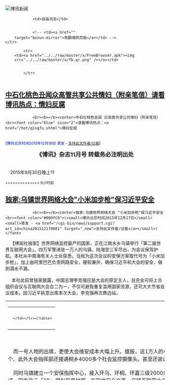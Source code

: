 

<img src="../../raw/master/x/logo_40.gif" alt="博讯新闻"/>
<table>
    <tr>
                
                <td>自由浏览</td>
        
        
                <!-- <td><a href=""
        target="boxun-mirror">免翻墙网页版</a></td> -->
    </tr>
    
            <tr>
        <td><a href="../../raw/master/x/FreeBrowser.apk"><img
        src="../../raw/master/x/fb.qr.png" /></a></td>

        
            </tr>
</table>
<h2>
	<a href="http://www.boxun.com/news/gb/china/2015/12/201512180804.shtml" target="boxun-mirror">中石化桃色丑闻众高管共享公共情妇（附亲笔信）请看博讯热点：情妇反腐</a>
</h2>
<p><tr><td class="F11" colspan="2" style="line-height:18pt; font-family:宋体; font-size: 12pt;padding:10px;border-top:0"> 

                <br><b></b><center>中石化桃色丑闻 众高管共享公共情妇（附亲笔信）<br><font color="blue" size="2">请看博讯热点：<a href="/hot/qingfu.shtml">情妇反腐
</a></font><br><font color="#000fC0">(<small>博讯北京时间2015年12月18日</small> <small>首发 - <a href="/cgi-bin/news/support.cgi?art_id=china201512180804" target="_new">支持此文作者/记者</a></small>)</font>
</center>
                <!--bodystart--> <center><font size="4"><b> 《博讯》杂志11月号 转载务必注明出处</b></font></center>
<br>
    <br>
    2015年9月30日晚上11</td></tr></p>
<p>
	<small> ============== 9小时前</small>
</p><h2>
	<a href="http://www.boxun.com/news/gb/china/2015/12/201512170801.shtml" target="boxun-mirror">独家:乌镇世界网络大会"小米加步枪"保习近平安全</a>
</h2>
<p><tr>
<td class="F11" colspan="2" style="line-height:18pt; font-family:宋体; font-size: 12pt;padding:10px;border-top:0"> 

                <br><b></b><center>独家:乌镇世界网络大会 "小米加步枪"保习近平安全<br><font color="#000fC0">(<small>博讯北京时间2015年12月17日</small> <small>首发 - <a href="/cgi-bin/news/support.cgi?art_id=china201512170801" target="_new">支持此文作者/记者</a></small>)</font>
</center>
                <!--bodystart-->     【博闻社独家】世界网络监控最严的国家，正在江南水乡乌镇举行「第二届世界互联网大会」。四万军警进驻一万人的乌镇，陆海空三军尽出，为会议保驾护航。本社从中南海有关人士处获悉，当局为这次会议的安保方案取代号为「小米加步枪」，加上由阿里巴巴负责网路安全，硬软兼并，确保习近平和大会的安全，做到滴水不漏。<br>
    <br>
     本社此前曾独家披露，中国总理李克强应是大会的原定主人，且完全可将上合组织会议与互联网大会合二为一，不仅可避免重复滥用国家资源，还可大大节省会议成本。因习近平执意出席本次大会，李克强再次靠边站。 
<table cellpadding="4" align="left" border="0" width="300" height="250"><tr><td>
<table cellpadding="2" cellspacing="0" border="0"><tr><td align="center" style="line-height:18pt; font-family:宋体; font-size: 10pt;padding:10px;border-top:0">

<!-- boxun.com_300x250_article-embed_chinese -->

<!-- boxun.com_300x250_article-embed_chinese -->
<div id="box006">
<script type="text/javascript">

</script>
</div>


     </td></tr></table>
</td></tr></table>
<br>
                       <br>
    而一号人物的出席，更使大会维安成本大幅上升。据报，这1万人的小镇此次涌入4万军警，部署的监控摄像头逾1500个、此外大会指挥部还接通桐乡4000多个社会监控摄像头。甚至还装设人脸辨识系统。<br>
    <br>
    同时乌镇建立一个安保指挥中心，接入环乌、环桐、环嘉三级2000余个卡点视频监控，建立可视化、多方联动的指挥模式，同步显示「3D」模拟实景地图。在软体安全方面，乌镇互联网大会门户网站的安全保障工作由阿里云负责，针对互联网大会的门户网站进行多次的渗透测试安全检查，进行防护加固。<br>
    记者获送小米手机 南华早报 <br>
    记者获送小米手机 南华早报<br>
    <br>
    中南海知情者向本社透露，这次大会的安保方案内部代号为「小米加步枪」，主要由以下两大部分组成：<br>
    <br>
    第一部分「小米」方案<br>
    <br>
    既然是开会，所有与会人员当然都可能是潜在的最大和直接威胁。因此除严审参会人员背景外，还充分利用网路优势，为每位参会人员免费赠送配备最新型的小米手机；表面上看它只是普通手机，实际上却非常的「智慧」。所有使用者从拿到手机的那一刻，其一举一动便都在监控范围，尤其可精确定位其具体位置至1米范围内。<br>
    <br>
    若有参会人员若试图接近习近平或其他政要，则其贴身保镖就会提前获得预警，及时制止任何进入安全圈内的目标。对擅长网路监控的中方而言，「小米」方案可谓驾轻就熟，小菜一碟，立即获最高许可；充其量只是增加的手机本身成本，且手机厂商和电信运营商提供赞助。<br>
    <br>
    第二部分 「步枪」方案<br>
    <br>
    博闻社全文报道：<a href="http://bowenpress.com/news/bowen_48645.html">点击这里</a><br>
    <br>
    －
 [博讯首发,转载请注明出处]- <a href="/cgi-bin/news/support.cgi?art_id=china201512170801" target="_new">支持此文作者/记者</a><!--bodyend-->(博讯 boxun.com) <br><!----> 4300801       
<hr>
<table width="620"><tr><td>
<b></p>
<p>
	<small> ============== 1天前</small>
</p><h2>
	<a href="http://www.boxun.com/news/gb/china/2015/12/201512160238.shtml" target="boxun-mirror">广东普宁数千村民游行示威抗议垃圾焚烧项目请看博讯热点：突发事件</a>
</h2>
<p><tr>
<td class="F11" colspan="2" style="line-height:18pt; font-family:宋体; font-size: 12pt;padding:10px;border-top:0"> 

                <br><b></b><center>广东普宁数千村民游行示威抗议垃圾焚烧项目<br><font color="blue" size="2">请看博讯热点：<a href="/hot/tufa.shtml">突发事件
</a></font><br><font color="#000fC0">(<small>博讯北京时间2015年12月16日</small> <small>首发 - <a href="/cgi-bin/news/support.cgi?art_id=china201512160238" target="_new">支持此文作者/记者</a></small>)</font>
</center>
                <!--bodystart-->      周二（12月15日），广东省普宁市云落镇数千村民发起游行示威，抗议政府强行开工兴建大型垃圾焚烧发电项目，捣毁部分在建的项目设备。<br>
    <br>
    据村民透露，落户在云落镇石示坑村的普宁市生活垃圾焚烧发电厂，并未征得村民同意，2013年以来，村民就此发起多次游行示威，但当地政府仍决定在近期动工。<br>
    <br>
    村民表示，如该项目建成，云落镇及至整个云山地区将承受巨大的环境污染，当地的地下水资源、土壤、空气都会被污染，成为云落镇村民日后罹患疾病、导致先天畸形甚至招致癌症骤增的重要源头。<br>
    <br>
    村民“520YANCI”发帖说：市政府强行建设焚烧垃圾场，选址不当，无征收手续，未经整个镇的百姓同意，强行建设，导致今天上万人游行，部分学校停课。<br>
    <br>
    现场图片以及视频显示，大批村民、学生手持国旗从各村汇集到项目所在地，有大量警察在中途阻拦未果，项目所在地的部分设施被村民捣毁。<br>
    <br>
    村民“黄燕丽yaner”发帖说：云落垃圾焚烧厂创建是对我们全普宁市都有致命的影响，作为我们普宁人，一定要强力，付出生命去抵抗。一定不要让政府把致命的毒气厂建在我们的家园。<br>
    <br>
    （网络图片）<br>
    <img src="http://www.boxun.com/news/images/2015/12/201512160238china1.jpg" alt="广东普宁数千村民游行示威抗议垃圾焚烧项目"><p><br>
    <img src="http://www.boxun.com/news/images/2015/12/201512160238china2.jpg" alt="广东普宁数千村民游行示威抗议垃圾焚烧项目"></p>
<p><br>
    <img src="http://www.boxun.com/news/images/2015/12/201512160238china3.jpg" alt="广东普宁数千村民游行示威抗议垃圾焚烧项目"></p>
<p><br>
    <img src="http://www.boxun.com/news/images/2015/12/201512160238china4.jpg" alt="广东普宁数千村民游行示威抗议垃圾焚烧项目"></p>
<p><br>
    <img src="http://www.boxun.com/news/images/2015/12/201512160238china5.jpg" alt="广东普宁数千村民游行示威抗议垃圾焚烧项目"></p>
<p><br>
    <img src="http://www.boxun.com/news/images/2015/12/201512160238china6.jpg" alt="广东普宁数千村民游行示威抗议垃圾焚烧项目"></p>
<p><br>
    <img src="http://www.boxun.com/news/images/2015/12/201512160238china7.jpg" alt="广东普宁数千村民游行示威抗议垃圾焚烧项目"></p>
<p><br>
    <img src="http://www.boxun.com/news/images/2015/12/201512160238china8.jpg" alt="广东普宁数千村民游行示威抗议垃圾焚烧项目"></p>
<p><br>
    <img src="http://www.boxun.com/news/images/2015/12/201512160238china9.jpg" alt="广东普宁数千村民游行示威抗议垃圾焚烧项目"></p>
<p>
 [博讯首发,转载请注明出处]- <a href="/cgi-bin/news/support.cgi?art_id=china201512160238" target="_new">支持此文作者/记者</a><!--bodyend-->(博讯 boxun.com) <br><!-- http://upload.bx.tl/news/temp13/201512151122221.jpg http://upload.bx.tl/news/temp13/201512151122222.jpg http://upload.bx.tl/news/temp13/201512151122223.jpg http://upload.bx.tl/news/temp13/201512151122224.jpg http://upload.bx.tl/news/temp13/201512151122321.jpg http://upload.bx.tl/news/temp13/201512151122322.jpg http://upload.bx.tl/news/temp13/201512151122323.jpg http://upload.bx.tl/news/temp13/201512151122324.jpg http://upload.bx.tl/news/temp13/201512151122371.jpg--> 1180238       
</p>
<hr>
<table width="620"><tr><td>
<b></p>
<p>
	<small> ============== 2天前</small>
</p><h2>
	<a href="http://www.boxun.com/news/gb/china/2015/12/201512150525.shtml" target="boxun-mirror">石油系贪腐“蚁穴”重重中纪委拿中石化香港开刀</a>
</h2>
<p><tr>
<td class="F11" colspan="2" style="line-height:18pt; font-family:宋体; font-size: 12pt;padding:10px;border-top:0"> 

                <br><b></b><center>石油系贪腐“蚁穴”重重 中纪委拿中石化香港开刀<br><font color="#000fC0">(<small>博讯北京时间2015年12月15日</small> <small>首发 - <a href="/cgi-bin/news/support.cgi?art_id=china201512150525" target="_new">支持此文作者/记者</a></small>)</font>
</center>
                <!--bodystart-->      <br>
     【博闻社独家】周永康倒台了，石油系统领导班子大崩盘，进去的进去，下来的下来，一时间鸡犬不宁。不过，千万别以为习近平、王岐山就此已收复石油阵地，博闻社收到来自中纪委的消息指，石油系的贪腐问题远还没有解决，其原因是这棵大树“烂”得太厉害了，满树蚁穴，既然不能砍树疗伤，就只能一窝窝地挖。例如，中石化香港公司就极可能成为中纪委要动手术的下一个“蚁穴”。<br>
      
<table cellpadding="4" align="left" border="0" width="300" height="250"><tr><td>
<table cellpadding="2" cellspacing="0" border="0"><tr><td align="center" style="line-height:18pt; font-family:宋体; font-size: 10pt;padding:10px;border-top:0">

<!-- boxun.com_300x250_article-embed_chinese -->

<!-- boxun.com_300x250_article-embed_chinese -->
<div id="box006">
<script type="text/javascript">

</script>
</div>


     </td></tr></table>
</td></tr></table>
<br>
                       中纪委的消息透露，去年初中石化香港公司前董事长张国强因触犯因《防止贿赂条例》、《危险药物条例》及《药剂业及毒药条例》，被香港廉政公署拘查检控而被判监七个月，刑满出狱后，应中纪委的要求，今年7月香港警方将刚服刑期满的张直接遣送到内地，被中纪委押往北京，经几个月的调查盘问，中石化香港公司的问题已摆在中纪委第五纪检监察室的案头，进一步强化了解王岐山要对央企海外公司“动刀子”的决心。<br>
    <br>
      中纪委知情人士对博闻社透露，中石化香港公司问题重重，却迟迟未得到彻底解决，其中关键原因就在于张国强在任期间，用金钱和利益打通关节，把中石化集团高层、党组成员不少人拉下了水，形成窝案、互相包庇，抱团抗拒组织审查。中纪委现在的策略是，查证落实一个，拿下一个，而且通常是拔出罗卜带出泥。<br>
    <br>
    例如前不久落马的前中石化董事长(后调任福建省长)苏树林，其案就涉中石化国际勘探开发公司和中石化香港公司，而且都是非常典型的窝案。苏树林落马后还心存侥幸，“现在看来，对抗组织审查这项罪名，他是要带定了。”知情人士透露，包括今年五一前夕“退休”的中石化前董事长傅成玉，从苏树林手中接掌中石化后，明知苏在任上通过中石化香港公司干了许多违纪坏事，却装聋作哑，竟未处理过一件。<br>
    <br>
    知情者指，苏树林出事后，傅成玉到处“放风”表示自己以前就和习近平“很熟”，“关系很不错”，大有夜行人吹哨壮胆之意。“苏交待不少问题，傅其实是知情的。”知情者指，傅成玉虽说退休了，但绝不能说已经着陆，“他随时可能会进去。”据透露，目前中纪委巡视组正在排除阻力，深入调查。<br>
    <br>
      来自中纪委的消息指，央企反腐风暴下一步重点将是海外公司，特别是国有资产流失，以及海外收购项目。目前在中纪委第五室的案头，就有现任中石化香港公司总经理李建新涉嫌通过南方石化再到泰山石化，最后到振荣公司一系列的买卖交易，进行巨额洗钱，并令国有资产大量流失的举报。以及前董事长张国强在任期间，为中石化总公司财务总监戴厚良的夫人安排工作，不用上班，每月拿5万元工资。戴厚良则说服其它高层，从中石化总公司调了数亿美元到香港，这笔巨额资金去向不明的实名举报信。<br>
    <br>
    被举报到中纪委的还有，广东石化的财务总监田杭良，擅自挪用5000万美元给民企广东南方石化公司的肖亮平使用，所涉资金至今尚未能追回。举报还指，中石化所有的海外收购专案背后都有不可告人的故事，总公司计画部专责海外收购事务的副主任陈期就是知情者，并从中起了非常坏的作用。<br>
    <br>
     中纪委的消息指，今年7月张国强被遣送回内地，由中纪委接手后，张国强已交待了不少中石化香港公司与中石化总公司高层之间个人利益交换、中央开始反贪腐后又互相订立攻守同盟、如何应付组织检查等行为。“过去几十年石油系统独立王国，贪腐已成为普遍现象。”知情人士指，“拿下周永康、苏树林这些老虎容易，要把所有涉贪腐的中下层都拿下，就要讲策略，就象治白蚁窝，要一窝一窝地治。下一窝，也许该中石化香港公司了。”<br>
    <br>
    中石化香港公司成立于1989年10月，是中石化集团旗下全资子公司，主要在香港及亚太周边地区从事汽油、柴油、航煤、燃料油及液化石油气经营。公司销售网络遍布香港，现有油（气）站47座、油库2座（库容37.5万立方米）、船舶17艘（总运力约18万吨）。2010年公司销售总量超过2000万吨。<br>
    <br>
    <a href="http://bowenpress.com/news/bowen_48142.html">博闻社图文报道原文</a>
 [博讯首发,转载请注明出处]- <a href="/cgi-bin/news/support.cgi?art_id=china201512150525" target="_new">支持此文作者/记者</a><!--bodyend-->(博讯 boxun.com) <br><!----> 2070525       
<hr>
<table width="620"><tr><td>
<b></p>
<p>
	<small> ============== 3天前</small>
</p><h2>
	<a href="http://www.boxun.com/news/gb/china/2015/12/201512131340.shtml" target="boxun-mirror">独家：五大战区司令“难产”军委扩大会议或延后请看博讯热点：习近平观察</a>
</h2>
<p><tr>
<td class="F11" colspan="2" style="line-height:18pt; font-family:宋体; font-size: 12pt;padding:10px;border-top:0"> 

                <br><b></b><center>独家：五大战区司令“难产” 军委扩大会议或延后<br><font color="blue" size="2">请看博讯热点：<a href="/hot/xijinping.shtml">习近平观察
</a></font><br><font color="#000fC0">(<small>博讯北京时间2015年12月13日</small> <small>首发 - <a href="/cgi-bin/news/support.cgi?art_id=china201512131340" target="_new">支持此文作者/记者</a></small>)</font>
</center>
                <!--bodystart-->      <br>
    <br>
     【博闻社独家】本社获悉，中共军队改革难度较大的撤消七大军区、成立五大战区在实施过程遇到障碍，主要是将领的去向和安置问题。其中至关重要的五大战区司令，由于竞争激烈，以及前朝介入等因素，人选至今未能最后确定，当局原计划年前要召开新的中央军委会议，可能要延后举行。 
<table cellpadding="4" align="left" border="0" width="300" height="250"><tr><td>
<table cellpadding="2" cellspacing="0" border="0"><tr><td align="center" style="line-height:18pt; font-family:宋体; font-size: 10pt;padding:10px;border-top:0">

<!-- boxun.com_300x250_article-embed_chinese -->

<!-- boxun.com_300x250_article-embed_chinese -->
<div id="box006">
<script type="text/javascript">

</script>
</div>


     </td></tr></table>
</td></tr></table>
<br>
                       <br>
    军方知情人士对博闻社披露，这次军改最关键的是人事安排，特别是新的军委总部各部门、五大战区主将这些要职，更是竞争激烈；一是年龄军阶合适者众多，二是前朝的介入。其中包括前任总书记、军委主席胡锦涛也对这次调整表示关心；习近平虽说是话事者，但对胡的意见表现尊重。而出人意料的是，前前任军委主席江泽民放弃干预，不介入这次军队将领安排。<br>
    <br>
    军方消息人士对博闻社指，军委原四总部领导指挥职能将整合到新军委中，此项改革已落实，新成立军委内部的三委五部一办五局，主帅都已就位，目前正在交接之中；成立陆军总部和战略支援军总部也基本妥当，新任陆军司令李作成已在从成都军区回京筹建；战略支援军总部基本以原来的战略导弹部队(第二炮兵)司令部为主，主将不变，异议不大。<br>
    <br>
    唯独七大军区撤消、成立五大战区遇到的问题较多。一是大批将领要重新安排。目前全军仅现役上将就有45位，现役中将120多人，少将500多人，而这些将领大部份都是陆军，陆军独立成军后，以陆军为主的七大军区撤消，陆军将领人数严重超编，不少人面临列入裁军30万名单。<br>
    <br>
    此外，新成立的五大战区联合司令部，编制将是陆海空混编，陆军不可能再占大优势，故安置陆军将领的位置也有限；据此，数以百计陆军将领要转岗、或退出现役，虽说军人服从命令为天职，加上军方强大的舆论压力，这些将领们多不敢出声，但处理不当，将成为军队稳定的隐患。<br>
    <br>
    二是战区主将的任命。根据军改方案，取消军区后，现在七大军区领导将重新安排，并将在新划设的战区与战区联合作战机构中，继续担任主要职务，但如上所言，未来战区以混合编制作战为主，不但有陆军，也要有空军或海军；原七大军区的主将，不可能全部转任战区主将。<br>
    <br>
    现有七大军区主将分别是：沈阳军区司令王教成、政委褚益民；北京军区司令张仕波、政委刘福连；兰州军区司令刘粤军、政委刘雷；济南军区司令赵宗岐、政委杜恒岩；南京军区司令蔡英挺、政委郑卫平；广州军区司令徐粉林、政委魏亮；成都军区司令李作成、政委朱福熙。<br>
    <br>
    目前，成都军区司令李作成已转任陆军司令，南京军区司令蔡英挺将改任军委联合参谋部总参谋长，剩下五位司令，按说正好可以“一人一个位”，分占五大战区主将，但这样显然对其它军种不公平，也不合理；加上还有同是上将的各位大军区政委，如何安置，考验习近平。<br>
    <br>
    博闻社报道全文：<a href="http://bowenpress.com/news/bowen_47624.html">独家：五大战区司令“难产” 军委扩大会议或延后</a><br>
    <br>
    博闻社郑重声明：本社独家新闻，媒体若转载、引用，务请注明出处，否则按侵权追究法律责任） 
 [博讯首发,转载请注明出处]- <a href="/cgi-bin/news/support.cgi?art_id=china201512131340" target="_new">支持此文作者/记者</a><!--bodyend-->(博讯 boxun.com) <br><!----> 3821340       
<hr>
<table width="620"><tr><td>
<b></p>
<p>
	<small> ============== 5天前</small>
</p><h2>
	<a href="http://www.boxun.com/news/gb/china/2015/12/201512130649.shtml" target="boxun-mirror">朝鲜牡丹峰乐团忽然取消演出中朝关系破裂？</a>
</h2>
<p><tr><td class="F11" colspan="2" style="line-height:18pt; font-family:宋体; font-size: 12pt;padding:10px;border-top:0"> 

                <br><b></b><center>朝鲜牡丹峰乐团忽然取消演出 中朝关系破裂？<br><font color="#000fC0">(<small>博讯北京时间2015年12月13日</small> <small>综合报道</small>)</font>
</center>
                <!--bodystart-->      <br>
    【博闻社】 12月9日，朝鲜功勋合唱团、牡丹峰乐团抵达中国辽宁丹东。据报道，这两大朝鲜知名文艺团体将于12日至14日在北京国家大剧院演出三天。演出节目中包括多首中文歌曲。9号当天，中国媒体对抵达和迎接消息有炒作的外观，但12号（今）却删除了演出取消的消息。<br>
      
<table cellpadding="4" align="left" border="0" width="300" height="250"><tr><td>
<table cellpadding="2" cellspacing="0" border="0"><tr><td align="center" style="line-height:18pt; font-family:宋体; font-size: 10pt;padding:10px;border-top:0">

<!-- boxun.com_300x250_article-embed_chinese -->

<!-- boxun.com_300x250_article-embed_chinese -->
<div id="box006">
<script type="text/javascript">

</script>
</div>


     </td></tr></table>
</td></tr></table>
<br>
                       分析认为，此次演出的意义不同一般。首先，这是两大知名女性音乐团体的首次国外公演，其次，领队官员级别很高，是朝鲜劳动党中央宣传部第一副部长崔辉。启程前由朝鲜劳动党中央书记金已男、中国驻朝鲜大使李进军送行。另外，两个文艺团体代表着朝鲜的最高文艺水准，资料显示，国家功勋合唱团曾隶属于朝鲜人民军协奏团，1992年被授予“功勋”称号。牡丹峰乐团是金正恩于2012年亲自发起组建的，现已成为朝鲜家喻户晓的乐团。朝鲜派遣这样的艺术团体把首次演出地点选在中国，或有特殊意味。<br>
    <br>
    中朝关系近来的微妙变化是各方面的舆论热点。刘云山访朝与金正恩并肩阅兵、以及崔龙海出席中国9.3阅兵式等迹象，被认为有标志性意义，但同时中朝关系变坏的观点也一直存在，在此同时朝鲜两大女子文艺团体将国外的首秀选在中国的消息自然颇为惹眼。有分析指，或意味着为金正恩访华预热。但却忽然取消演出，更加意味深长。<br>
    <br>
    据韩联社报道，朝鲜牡丹峰乐团全体团员今天下午突然返回平壤，今晚在北京的演出取消。牡丹峰乐团团员分两拨来到机场。团员们待在机场办公室内，现场警卫也较为严格。此外，朝鲜驻华大使也跟随女团来到机场，但截稿前已离开。<br>
    <br>
    搜狐新闻从北京首都国际机场确认，他们乘坐的JS152航班在延迟约三小时后，已于下午16：07出港飞往平壤。知情人士透露，国家大剧院今晚的内部演出取消，舞台已经拆除，原定接下来两天对外售票的演出也已取消。<br>
    <br>
    搜狐新闻查询得知，原定今日12：55分出港，从北京飞往平壤的高丽航空JS152起飞延迟，北京首都国际机场航班信息显示，该航班最终在延迟约三小时后，于下午16：07出港。截至发稿，北京首都国际机场新闻中心尚未就此事给予回应。文中图<br>
    <br>
    同时，搜狐新闻从知情人士处获悉，截止下午4点半，国家大剧院已确认演出取消。原定今天的演出本来是内部演出，只面对朝鲜驻中国的工作人员，但目前这场演出已经取消，本来应该在剧院后台准备演出的相关人员，已经全部离开剧院，舞台已拆除，并且国家大剧院原定于接下来两天（12月13日和14日）对外售票的公开演出，实际上也已经取消。该知情人士还透露，这三场演出，美其名公演，但实际并没有对外售票。“包括原先预计今天下午的演出，一共四场，约10000张票，都是用送的。拿到票的都是有列名在册的。连大剧院工作人员自己，都是一票难求。”<br>
    <br>
    金正恩近日公开宣称北韩已成为「能</td></tr></p>
<p>
	<small> ============== 5天前</small>
</p><h2>
	<a href="http://www.boxun.com/news/gb/china/2015/12/201512110634.shtml" target="boxun-mirror">中国网民因微博转发中国武器流入ISIS纪录片被捕请看博讯热点：伊拉克战争</a>
</h2>
<p><tr>
<td class="F11" colspan="2" style="line-height:18pt; font-family:宋体; font-size: 12pt;padding:10px;border-top:0"> 

                <br><b></b><center>中国网民因微博转发中国武器流入ISIS纪录片被捕<br><font color="blue" size="2">请看博讯热点：<a href="/hot/iraq.shtml">伊拉克战争
</a></font><br><font color="#000fC0">(<small>博讯北京时间2015年12月11日</small> <small>首发 - <a href="/cgi-bin/news/support.cgi?art_id=china201512110634" target="_new">支持此文作者/记者</a></small>)</font>
</center>
                <!--bodystart-->      <br>
    <br>
     【博闻社】11月23 日，本社《罕见视频：中国军火流落ISIS手中》http://bowenpress.com/?p=42262报道以后引发反响，近日更有报道称中国网民因在微博上转发中国武器流入ISIS纪录片被捕。 
<table cellpadding="4" align="left" border="0" width="300" height="250"><tr><td>
<table cellpadding="2" cellspacing="0" border="0"><tr><td align="center" style="line-height:18pt; font-family:宋体; font-size: 10pt;padding:10px;border-top:0">

<!-- boxun.com_300x250_article-embed_chinese -->

<!-- boxun.com_300x250_article-embed_chinese -->
<div id="box006">
<script type="text/javascript">

</script>
</div>


     </td></tr></table>
</td></tr></table>
<br>
                       <br>
    该视频报道，有ISIS的儿童训练员教授当地儿童使用中国制造的武器片段。至于这些武器军火如何流入ISIS手中，互联网上的一些敏感信息反映：“第一 中国的武器已经流入isis之手 不管途径如何 总之isis手上大把中国武器 第二 片里从基地组织叛逃过来的一口咬定 基地组织听命于巴基斯坦”<br>
    <br>
    众所周知，巴基斯坦与中国的政治关系。近日，北京官方喉舌人民网，发表专文，盘点中国的“全天候朋友”（即“没有矛盾与冲突，自始至终是朋友”者）。题为：放眼全球，谁才是中国的“全天候好朋友”？<br>
    <br>
    盘点的结果，全球只有十四个。其中，亚洲一个：巴基斯坦。<br>
    <br>
    一匿名网友称：“中国军火商有钱就是娘不是一天两天的了・・・・・・ISIS能有中国制的武器其实根本不意外，中国几年前就是世界第三大军火商，仅次于美国和俄罗斯，而且论节操比前两者无疑更低是了，基本就是有钱就卖，只要你不是用来打中国的。。。当然了，现在这环境谁知道它们转几手后会不会打着你呢？”<br>
    <br>
    “在和尚的面前不说亮”，对于揭露伤疤者，中共一贯的手法就是“不惜除之以后快”，昨天晚上一篇微博显示，转载发布此视频的网名已经被带走。<br>
    <br>
    网名imlibra925 写道 “近日，知乎（网）的一个问题引起了网民的关注。提问者的男友由于在微博上发布了一个关于ISIS如何教授儿童用枪的纪录片被以散发宣扬恐怖主义视频资料罪刑拘，而且不允许律师会见。后据说被批捕，预计要判处2-3年有期徒刑，且无取保候审或减刑的可能。截至9日，提问者已经删除了大部分答案内容，但由于知乎的回答日志功能，历史记录依然可见。”<br>
    <br>
    博闻社报道全文：<a href="http://bowenpress.com/news/bowen_46832.html">中国网民因在微博上转发中国武器流入ISIS纪录片被捕</a>
 [博讯首发,转载请注明出处]- <a href="/cgi-bin/news/support.cgi?art_id=china201512110634" target="_new">支持此文作者/记者</a><!--bodyend-->(博讯 boxun.com) <br><!----> 1070634       
<hr>
<table width="620"><tr><td>
<b></p>
<p>
	<small> ============== 7天前</small>
</p><h2>
	<a href="http://www.boxun.com/news/gb/china/2015/12/201512100950.shtml" target="boxun-mirror">独家：徐明死前两小时仍在跑步，他杀疑云越来越浓请看博讯热点：王立军、薄熙来</a>
</h2>
<p><tr>
<td class="F11" colspan="2" style="line-height:18pt; font-family:宋体; font-size: 12pt;padding:10px;border-top:0"> 

                <br><b></b><center>独家：徐明死前两小时仍在跑步，他杀疑云越来越浓<br><font color="blue" size="2">请看博讯热点：<a href="/hot/wangjilun.shtml">王立军、薄熙来
</a></font><br><font color="#000fC0">(<small>博讯北京时间2015年12月10日</small> <small>首发 - <a href="/cgi-bin/news/support.cgi?art_id=china201512100950" target="_new">支持此文作者/记者</a></small>)</font>
</center>
                <!--bodystart-->      <br>
    <br>
     【博闻社】中国前实德集团和实德俱乐部董事长徐明是12月4日在湖北武汉的狱中去世的，据悉，死后5小时左右即被火化。但消息至6日才传出，首先由香港与台湾的媒体透露。中国官方媒体当日只有相关简讯，次日网上传出一份管制禁令：“各地各网站，原实德俱乐部董事长徐明狱中因病去世一事，严格和中央媒体统一口径，不得擅自报道炒作。注意清理网上攻击中央领导的评论”。本报从知情人士获悉，徐明在死前两小时还在跑步，死后几个小时即被迅速火化，他杀疑云逾浓。 
<table cellpadding="4" align="left" border="0" width="300" height="250"><tr><td>
<table cellpadding="2" cellspacing="0" border="0"><tr><td align="center" style="line-height:18pt; font-family:宋体; font-size: 10pt;padding:10px;border-top:0">

<!-- boxun.com_300x250_article-embed_chinese -->

<!-- boxun.com_300x250_article-embed_chinese -->
<div id="box006">
<script type="text/javascript">

</script>
</div>


     </td></tr></table>
</td></tr></table>
<br>
                       <br>
    12月6日，大陆腾讯财经《棱镜》报道，从包括徐明家人在内的三个信源处确认，大连实德创始人徐明12月4日在武汉死亡，“病发心肌梗塞”。实德某高管透露，在此之前并未听说徐明有心肌梗塞疾病。实德高管以及接近徐家知情人士都表示，听到徐明去世的消息，都觉得太意外了。<br>
    <br>
    据悉，徐明最后确定的是4年刑期，将于2016年刑满，因在狱中表现不错，会提前释放；同日，《北京青年报》旗下微信公号“政知圈”发出文章，题为《死在释放前的徐明 44年里的五个“1”》；与此同时，大陆“财新网”亦有题为《大连实德原董事长徐明病死狱中 为薄熙来案主要行贿者（更新）》的文章。观察显示，目前上述三篇文章均已被删除。<br>
    <br>
    有观察人士认为，这些文章中都提到一个共同的人物――戴永革。<br>
    <br>
    公开报道显示，戴永革是徐明的老朋友。早在2009年前，戴永革与徐明就有互动关系。《棱镜》文章指，从2014年底开始，徐明将于2015年内归来的消息便在大连商界传开。<br>
    <br>
    徐明被带走后的实德集团，曾一度每月需偿还的利息近1亿元。三年来，徐明的胞兄与“最信任的人”先后救场。而徐明“最信任的人”就是戴永革。此人为哈尔滨仁和集团老板。2012年10月，其以实德集团重组的“新话事人”身分现身。由此，徐斌也彻底退居二线，戴永革团队成为实德重组的实际控制方。<br>
    <br>
    但无法因此推测上述三篇文章被删除是源于提及戴永革，按照大陆新闻管制习惯，相关报道基本都是通稿模式，各大新闻机构必须原文转载，即便是在“新闻白名单”上的媒体也一样。<br>
    <br>
    博闻社报道全文：<a href="http://bowenpress.com/news/bowen_46278.html">独家：徐明死前两小时仍在跑步，他杀疑云越来越浓</a>
 [博讯首发,转载请注明出处]- <a href="/cgi-bin/news/support.cgi?art_id=china201512100950" target="_new">支持此文作者/记者</a><!--bodyend-->(博讯 boxun.com) <br><!----> 1370950       
<hr>
<table width="620"><tr><td>
<b></p>
<p>
	<small> ============== 8天前</small>
</p><h2>
	<a href="http://www.boxun.com/news/gb/china/2015/12/201512100952.shtml" target="boxun-mirror">独家：中共五大战区及陆军五分部指挥中心曝光请看博讯热点：习近平观察</a>
</h2>
<p><tr><td class="F11" colspan="2" style="line-height:18pt; font-family:宋体; font-size: 12pt;padding:10px;border-top:0"> 

                <br><b></b><center>独家：中共五大战区及陆军五分部指挥中心曝光<br><font color="blue" size="2">请看博讯热点：<a href="/hot/xijinping.shtml">习近平观察
</a></font><br><font color="#000fC0">(<small>博讯北京时间2015年12月10日</small> <small>首发 - <a href="/cgi-bin/news/support.cgi?art_id=china201512100952" target="_new">支持此文作者/记者</a></small>)</font>
</center>
                <!--bodystart-->      <br>
    <br>
     【博闻社独家】博闻社获悉，中共军改措施已全面</td></tr></p>
<p>
	<small> ============== 8天前</small>
</p><h2>
	<a href="http://www.boxun.com/news/gb/china/2015/12/201512100321.shtml" target="boxun-mirror">湖北武汉反垃圾示威升级数千人与警冲突掀翻警车请看博讯热点：突发事件</a>
</h2>
<p><tr><td class="F11" colspan="2" style="line-height:18pt; font-family:宋体; font-size: 12pt;padding:10px;border-top:0"> 

                <br><b></b><center>湖北武汉反垃圾示威升级数千人与警冲突掀翻警车<br><font color="blue" size="2">请看博讯热点：<a href="/hot/tufa.shtml">突发事件
</a></font><br><font color="#000fC0">(<small>博讯北京时间2015年12月10日</small> <small>首发 - <a href="/cgi-bin/news/support.cgi?art_id=china201512100321" target="_new">支持此文作者/记者</a></small>)</font>
</center>
                <!--bodystart-->      湖北省武汉市黄陂区盘龙城经济开发区的数千市民与警察发生冲突，多名市民遭到警察殴打，30余人被抓捕，一辆警车被愤怒的市民掀翻。<br>
    <br>
    为抗议政府在数十万人的居民区修建大型垃圾固体废弃物转运站，盘龙城居民于本月6日发起示威，7日开始，数千市民加入示威，并连续两天晚上将盘龙城内的交通阻断，期间有多名市民遭警察殴打和抓捕。<br>
    <br>
    12月9日傍晚开始，市民继续聚集到盘龙大道上将交通阻断，9点左右，大批警察到达现场，开始暴力驱逐示威市民，警察殴打了包括妇女在内多名市民，并抓走多人，引发市民不满，将一辆警车掀翻。<br>
    <br>
    目击网友“用户5788638131”发帖说：群众站起来维权了，可市里一再的敷衍群众，激起了民愤，甚至派特警武警，防暴都出动了，随意抓人打人毒打居民，不管男女老少，还有的还在母乳期都不放过啊。<br>
    <br>
    另一名目击网友“Long_</td></tr></p>
<p>
	<small> ============== 8天前</small>
</p><h2>
	<a href="http://www.boxun.com/news/gb/china/2015/12/201512090133.shtml" target="boxun-mirror">武汉数千市民连日游行示威反垃圾转运站多人被抓捕请看博讯热点：突发事件</a>
</h2>
<p><tr>
<td class="F11" colspan="2" style="line-height:18pt; font-family:宋体; font-size: 12pt;padding:10px;border-top:0"> 

                <br><b></b><center>武汉数千市民连日游行示威反垃圾转运站多人被抓捕<br><font color="blue" size="2">请看博讯热点：<a href="/hot/tufa.shtml">突发事件
</a></font><br><font color="#000fC0">(<small>博讯北京时间2015年12月09日</small> <small>首发 - <a href="/cgi-bin/news/support.cgi?art_id=china201512090133" target="_new">支持此文作者/记者</a></small>)</font>
</center>
                <!--bodystart-->      湖北省武汉市黄陂区盘龙城经济开发区的数千市民，本月6至9日连续三天游行示威，抗议政府在居民区修建大型垃圾固体废弃物转运站，有多名市民在示威期间遭警察抓捕。<br>
    <br>
    市民表示，该垃圾转运站选址在几十万人的居民区，距离最近的学校仅有几百米，距离阳光城和美景天城小区只有400多米，而且该项目靠近后湖，垃圾中转站里的垃圾残液有渗透到后湖、导致水质污染的危险。后湖是盘龙城的“母亲湖”，辐射人口超过几十万，市民不希望后湖变成第二个沙湖和南湖。<br>
    <br>
    12月6日，部分市民率先发起示威，在盘龙城内集会。7日，市民在黄陂区政府门口进行抗议后，又于当晚发起数千人规模的示威，聚集在巨龙大道名流人和天地门口进行抗议，当地政府出动大量警察到场驱逐市民，有4人被抓捕。<br>
    <br>
    网友“托马斯-磊”发帖说：12月7日，盘龙城巨龙大道名流人和天地门口聚集数千名当地居民，强烈抵制政府在盘龙城中心地带3500亩后湖畔建设固体物垃圾转化站，盘龙城管委会与区刘局长用特警抓四人拖往市局，以此杀鸡敬猴！深夜凌晨仍在僵持，马路已水泄不通！<br>
    <br>
    8日上午，市民继续到武汉市政府进行抗议，但无果。当天晚上7点开始，市民再次到巨龙大道游行，截止到当天深夜，示威仍在持续，有大批警察在现场驱逐市民，期间又有多名市民遭到殴打和抓捕。<br>
    <br>
    现场图片以及视频显示，大批的市民手持“反建垃圾站、还居民健康”等条幅，将交通阻断，数名市民被警察打倒在地并抓捕，其余市民在一旁大喊“还我健康、放人”等口号，场面混乱。<br>
    <br>
    （网络图片）<br>
    <img src="http://www.boxun.com/news/images/2015/12/201512090133china1.jpg" alt="武汉数千市民连日游行示威反垃圾转运站多人被抓捕"><p><br>
    <img src="http://www.boxun.com/news/images/2015/12/201512090133china2.jpg" alt="武汉数千市民连日游行示威反垃圾转运站多人被抓捕"></p>
<p><br>
    <img src="http://www.boxun.com/news/images/2015/12/201512090133china3.jpg" alt="武汉数千市民连日游行示威反垃圾转运站多人被抓捕"></p>
<p><br>
    <img src="http://www.boxun.com/news/images/2015/12/201512090133china4.jpg" alt="武汉数千市民连日游行示威反垃圾转运站多人被抓捕"></p>
<p><br>
    <img src="http://www.boxun.com/news/images/2015/12/201512090133china5.jpg" alt="武汉数千市民连日游行示威反垃圾转运站多人被抓捕"></p>
<p><br>
    <img src="http://www.boxun.com/news/images/2015/12/201512090133china6.jpg" alt="武汉数千市民连日游行示威反垃圾转运站多人被抓捕"></p>
<p><br>
    <img src="http://www.boxun.com/news/images/2015/12/201512090133china7.jpg" alt="武汉数千市民连日游行示威反垃圾转运站多人被抓捕"></p>
<p><br>
    <img src="http://www.boxun.com/news/images/2015/12/201512090133china8.jpg" alt="武汉数千市民连日游行示威反垃圾转运站多人被抓捕"></p>
<p><br>
    <img src="http://www.boxun.com/news/images/2015/12/201512090133china9.jpg" alt="武汉数千市民连日游行示威反垃圾转运站多人被抓捕"></p>
<p>
 [博讯首发,转载请注明出处]- <a href="/cgi-bin/news/support.cgi?art_id=china201512090133" target="_new">支持此文作者/记者</a><!--bodyend-->(博讯 boxun.com) <br><!-- http://upload.bx.tl/news/temp13/201512081017031.jpg http://upload.bx.tl/news/temp13/201512081017032.jpg http://upload.bx.tl/news/temp13/201512081017033.jpg http://upload.bx.tl/news/temp13/201512081017034.jpg http://upload.bx.tl/news/temp13/201512081017181.jpg http://upload.bx.tl/news/temp13/201512081017182.jpg http://upload.bx.tl/news/temp13/201512081017183.jpg http://upload.bx.tl/news/temp13/201512081017184.jpg http://upload.bx.tl/news/temp13/201512081017231.jpg--> 2560133       
</p>
<hr>
<table width="620"><tr><td>
<b></p>
<p>
	<small> ============== 9天前</small>
</p><h2>
	<a href="http://www.boxun.com/news/gb/china/2015/12/201512092127.shtml" target="boxun-mirror">黑龙江政治难民汪宝峰致国家主席习近平的公开信之一请看博讯热点：警察、官员恶行</a>
</h2>
<p><tr>
<td class="F11" colspan="2" style="line-height:18pt; font-family:宋体; font-size: 12pt;padding:10px;border-top:0"> 

                <br><b></b><center>黑龙江政治难民汪宝峰致国家主席习近平的公开信之一<br><font color="blue" size="2">请看博讯热点：<a href="/hot/jingcha.shtml">警察、官员恶行
</a></font><br><font color="#000fC0">(<small>博讯北京时间2015年12月09日</small> <small>首发 - <a href="/cgi-bin/news/support.cgi?art_id=china201512092127" target="_new">支持此文作者/记者</a></small>)</font>
</center>
                <!--bodystart-->     <img src="http://www.boxun.com/news/images/2015/12/201512092127china1.jpg" alt="黑龙江政治难民汪宝峰致国家主席习近平的公开信之一"><p><br>
    尊敬的习近平主席您好：我叫汪宝峰，是黑龙江森工总局亚布力林业局的一名员工。今天在这里致您公开信，是为了揭露和举报当地官员违法乱纪的行为。同时告诉你我从1998年开始因为向上级举报遭报复两次被构陷罪名冤枉入狱，致我家破人亡生活无着落，迫害仍在继续，我被逼流落他乡成为难民的遭遇。<br>
    <br>
    事情的经过是这样的，1998年因为报销医疗费遭场领导刁难，与场长发生冲突，过后构陷罪名我遭判刑1年2个月，为了报复我，实际在亚布力林业局林业看守所关押我2年半，超期关押我一年多，没有任何说法。<br>
    <br>
    2006年我举报原亚布力林业局中和经营所场长刘文贵毁坏人工红松林1666亩开地，同时发现其妻弟在林中种植30000多颗毒品罂粟，在罂粟收获的季节，我报案并亲手抓获一名正在收割毒品的毒贩。种植毒品的毒贩只在亚布力林业看守所关押一个月就无罪释放，而我8个月后被构陷罪名被捕入狱并最终被判刑5年半。<br>
    <br>
    虽然亚布力林业法院的办案法官认定构陷我的罪名不成立，但时任亚布力林业局局长的井东文是刘文贵外甥女的情夫，在井东文的高压下最后我又因举报毁林开荒和种植毒品被判刑5年6个月。<br>
    <br>
    尊敬的习近平主席:下面我重点向您控诉井东文任亚布力林业局局长10多年中的累累罪行：<br>
    <br>
    井东文自知罪孽深重，为逃避国家法律的打击和各级纪委的查处。他在黑龙江省内寻遍有名望的风水先生和算命先生，向他们讨要不至于枷锁上身的办法，最后有人给他出主意在其上班的大楼南面的山上修一座塔，取名镇纪塔，用来魇镇各级纪委。<br>
    <br>
    因为我举报亚布力林业局众多官员的不法行径遭忌恨，由时任亚布力林业局局长井东文下令两次构陷罪名对我判刑5年半，造成我家破人亡，出狱后于2013年在网上实名举报井东文巨额贪腐、侵吞国有资产等犯罪行为。因为事实俱在、证据确凿，引起井东文的恐慌，虽然当时他已经调离了林业局，但淫威还在，他命令亚布力林业公安局一位副局长李天明和一位派出所所长贾军令在电话里对我进行百般哄骗，答应给我解决所有问题，我回到当地后他们马上扣押了我，拿着我的身份证以我的名义在网上发表虚假的致歉声明，并扣押我的身份证达8个月之久，井东文还胁迫我去纪委做虚假的证明，让我跟纪委的人说，我在网上举报他没有事实根据，完全是生活贫困对社会的报复行为，在一年的时间里，井东文指示他们贪腐集团内的多人对我进行稳控，不允许我离开黑龙江半步，并多次扬言要以诽谤的罪名对我进行第三次判刑。<br>
    <br>
    2014年我再次实名举报，这次井东文恼羞成怒指使其贪腐集团骨干成员亚布力林业局中和林场场长刘可欣雇佣黑社会人员李海洋、李海鹏、李海成三人于2014年10月23日在我的家门口用铁棍将我的双腿打断，事先刘可欣用30万元买通了方正县刑警队队长黄江波致我报案不被受理，百般袒护杀人凶手。现在三人仍然逍遥法外，并每人得到刘可欣送的小轿车一辆。刘可欣还狂妄的叫嚣，黑龙江森工总局政法委书记毕伟星在北京一切都已经安排好了，汪宝峰他告不了，在抓住他不是弄死他就是以诽谤罪第三次判他的刑。井东文贪了多少钱我无从知晓，他在亚布力多个林场就有别墅7套、他还侵吞国有林1000多亩。价值亿元以上，为了掩人耳目林权证写的是他老婆的名字。每年国家拨给亚布力林业局巨额的天然林保护工程款都被井东文等一干人尽数贪污。每个林场都毁林开荒数万亩耕地，每亩地包给工人收承包费90元从来没有帐。<br>
    <br>
    井东文生活严重腐化糜烂，在亚布力任局长期间被他玩弄过的女性有数十人之多，他还长包养年轻女孩做他的小老婆，并育有一子。这个女孩是井东文的下属刘文贵的外甥女，曾在亚布力林业电视台当播音员。<br>
    <br>
    尊敬的习近平主席，因为我举报贪官现在正遭贪官雇凶到处追杀，为保命流落他乡已近半年。今天在这里拜求您制止贪官井东文等人的不法行径，救您的子民汪宝峰于危难。<br>
    <br>
    您的子民汪宝峰拜上。<br>
    2015年12月9日于北京<br>
    <br>
    <img src="http://www.boxun.com/news/images/2015/12/201512092127china2.jpg" alt="黑龙江政治难民汪宝峰致国家主席习近平的公开信之一"></p>
<p><br>
    <img src="http://www.boxun.com/news/images/2015/12/201512092127china3.jpg" alt="黑龙江政治难民汪宝峰致国家主席习近平的公开信之一"></p>
<p><br>
    <img src="http://www.boxun.com/news/images/2015/12/201512092127china4.jpg" alt="黑龙江政治难民汪宝峰致国家主席习近平的公开信之一"></p>
<p><br>
    <img src="http://www.boxun.com/news/images/2015/12/201512092127china5.jpg" alt="黑龙江政治难民汪宝峰致国家主席习近平的公开信之一"></p>
<p><br>
    `
 [博讯首发,转载请注明出处]- <a href="/cgi-bin/news/support.cgi?art_id=china201512092127" target="_new">支持此文作者/记者</a><!--bodyend-->(博讯 boxun.com) <br><!-- http://upload.bx.tl/news/temp13/201512090619451.JPG http://upload.bx.tl/news/temp13/201512090623101.jpg http://upload.bx.tl/news/temp13/201512090623102.jpg http://upload.bx.tl/news/temp13/201512090623103.jpg http://upload.bx.tl/news/temp13/201512090623104.jpg--> 3442127       
</p>
<hr>
<table width="620"><tr><td>
<b></p>
<p>
	<small> ============== 9天前</small>
</p><h2>
	<a href="http://www.boxun.com/news/gb/china/2015/12/201512090914.shtml" target="boxun-mirror">习近平：再对军改提异议就是阻力，要坚决清除！请看博讯热点：习近平观察</a>
</h2>
<p><tr>
<td class="F11" colspan="2" style="line-height:18pt; font-family:宋体; font-size: 12pt;padding:10px;border-top:0"> 

                <br><b></b><center>习近平：再对军改提异议就是阻力，要坚决清除！<br><font color="blue" size="2">请看博讯热点：<a href="/hot/xijinping.shtml">习近平观察
</a></font><br><font color="#000fC0">(<small>博讯北京时间2015年12月09日</small> <small>首发 - <a href="/cgi-bin/news/support.cgi?art_id=china201512090914" target="_new">支持此文作者/记者</a></small>)</font>
</center>
                <!--bodystart-->     <br>
    【博闻社独家】中共军改雷厉风行，但是阻力不小。博闻社获悉，针对军中中高层还有不少人对这次军改表示疑虑，“反映意见”，军委主席习近平近日在一份“意见书”上批示:凡是11月24日之前对军改的异议是建议，之后的异议是阻力，“必须坚决清除”!今天出版的《解放军报》则罕有公开“天机”，坦示习近平是这次军改的“决策定盘星”，似有将军队不满的矛头引向习近平之意。<br>
      
<table cellpadding="4" align="left" border="0" width="300" height="250"><tr><td>
<table cellpadding="2" cellspacing="0" border="0"><tr><td align="center" style="line-height:18pt; font-family:宋体; font-size: 10pt;padding:10px;border-top:0">

<!-- boxun.com_300x250_article-embed_chinese -->

<!-- boxun.com_300x250_article-embed_chinese -->
<div id="box006">
<script type="text/javascript">

</script>
</div>


     </td></tr></table>
</td></tr></table>
<br>
                       博闻社记者从军中知情者获悉，11月24日中央军委召开军委改革会议，习近平亲自在会上就军队改革，特别是军委总部、战区改革的部署发表讲话，很显然，当局这样安排，目的就是要告诫全军，由军队最高统帅宣布，这就是这次军改的最后决策，不容置疑。<br>
    <br>
    但是方案宣布后，仍然有不少将领，特别是中高级将领顾虑重重，意见纷纷，这种异音通过各种渠道呈送到军委主席办公室，引起习近平不满。<br>
    <br>
    军方消息人士透露，习近平近日在一份关于军队改革意见的汇总上，严厉批示:凡是11月24日之前对军队改革提出不同看法的的，属于建议；凡是11月24日之后提出的异议，一律视为阻力，“必须坚决清除”!该批示已经传达到军一级。<br>
    <br>
    令人关注的是，中共军队喉舌《解放军报》今天（12月8日）发表一篇关于军改的评论，强调要“着力统一思想认识”，解决军中对军改的“喧哗之议”，而且公开宣称，这次军改，“习主席决策是定盘星”!大有将军中不满引向习近平之意。<br>
    <br>
    这篇题为《着力统一思想认识――十一论认真学习贯彻习主席在中央军委改革工作会议上的重要讲话》的评论，发表在今天《解放军报》头版，文章指出，深化国防和军队改革，举国关注，世界瞩目。强大的舆论场在为改革创造有利条件的同时，也会出现一些杂音噪音，特别是一些别有用心的炒作，或多或少影响官兵思想稳定。<br>
    <br>
    文章强调，众声喧哗之际，需要的是保持思想定力、政治定力，把党中央、中央军委和习主席的决策部署作为“定盘星”和“压舱石”。<br>
    <br>
    文章称，越是推进伟大的事业，越需要统一思想；越是完成艰巨的任务，越需要凝聚共识。“要坚决打赢深化国防和军队改革这场攻坚战，必须按照习主席的要求，着力统一思想认识。”<br>
    <br>
    文章指，这轮改革，是一场整体性、革命性变革，不仅要重构组织形态，还要重塑力量体系；不仅要调动“棋子”，还要调整“棋盘”，任务之重、领域之广、程度之深、力度之大，前所未有。<br>
    <br>
    面对这样一场深刻变革，一些同志思想上比较活跃、认识上有些偏差是正常的，比如，信心不足、害怕困难、存在顾虑、畏首畏尾，等等。改革的启动键已经按下，攻坚的冲锋号已经吹响。当此之时，最需要非改不可的共识、破釜沉舟的胆魄，最需要务期必成的信心、攻坚克难的决心，汇聚起拥护支持参与改革的意志和力量。<br>
    <br>
    改革是一场自我革命。无论是撤并降改，还是进退去留，都可能使官兵产生一些想法，出现一些波动。如何看待眼前与长远、局部与全局、个人与组织的关系，最能检验一个人的党性修养、思想觉悟、人品官品。<br>
    <br>
    只有坚持以党和军队事业为重，把有利于改革强军作为个人选择取舍的根本标尺，坚决跳出局部和个人利益的小圈子，才能不断强化思想自觉、政治自觉、行动自觉，在时代大考中交出合格答卷。<br>
    <br>
    博闻社报道全文：<a href="http://bowenpress.com/news/bowen_46126.html">习近平：再对军改提异议就是阻力，要坚决清除!</a>
 [博讯首发,转载请注明出处]- <a href="/cgi-bin/news/support.cgi?art_id=china201512090914" target="_new">支持此文作者/记者</a><!--bodyend-->(博讯 boxun.com) <br><!----> 3430914       
<hr>
<table width="620"><tr><td>
<b></p>
<p>
	<small> ============== 9天前</small>
</p><h2>
	<a href="http://www.boxun.com/news/gb/china/2015/12/201512080303.shtml" target="boxun-mirror">巴黎气候大会习近平失分王毅保乌纱拼命拍马补救请看博讯热点：习近平观察</a>
</h2>
<p><tr>
<td class="F11" colspan="2" style="line-height:18pt; font-family:宋体; font-size: 12pt;padding:10px;border-top:0"> 

                <br><b></b><center>巴黎气候大会习近平失分王毅保乌纱拼命拍马补救<br><font color="blue" size="2">请看博讯热点：<a href="/hot/xijinping.shtml">习近平观察
</a></font><br><font color="#000fC0">(<small>博讯北京时间2015年12月08日</small> <small>首发 - <a href="/cgi-bin/news/support.cgi?art_id=china201512080303" target="_new">支持此文作者/记者</a></small>)</font>
</center>
                <!--bodystart-->      <br>
    <br>
     【博闻社独家】正在巴黎北郊勒布尔热举行的世界气候变化大会，全球190多个国家代表经过多日反覆较量，于上周末终达成协议草案，交本周各国部长进一步磋商。各国派驻采访的媒体都对此大事报道，但中方随团记者却遇到一个令人哭笑不得的情况。 
<table cellpadding="4" align="left" border="0" width="300" height="250"><tr><td>
<table cellpadding="2" cellspacing="0" border="0"><tr><td align="center" style="line-height:18pt; font-family:宋体; font-size: 10pt;padding:10px;border-top:0">

<!-- boxun.com_300x250_article-embed_chinese -->

<!-- boxun.com_300x250_article-embed_chinese -->
<div id="box006">
<script type="text/javascript">

</script>
</div>


     </td></tr></table>
</td></tr></table>
<br>
                       <br>
    就在这个寒风凛冽的冬天午夜，在现场采访的博闻社特约记者收到消息，在巴黎采访的中共各官媒负责人被紧急召集，连夜开会。博闻特约记者好奇打探，初以为中方要大张旗鼓宣传达成协议草案，不料得悉，竟是当局「派任务」，要求各媒体宣传报道中国外交部长王毅的一个讲话。<br>
    <br>
    有中方媒体人士向博闻社特约记者透露，他们应召紧急到场后，看到主持会议的不是代表团媒体负责人，而是中宣部和外交部高级官员联合主持，这些身经百战的官方笔杆子们颇感吃惊意外，以为是有重大宣传任务要领受，不料收到的却是一份中国外长王毅关于此次世界气候大会的讲话稿。<br>
    <br>
    面对这份外长讲话稿，中共笔杆子们兴味索然，昏昏欲睡，而中宣部和外交部官员却精神饱满，反覆重申外长王毅的讲话是一个「重大事件」，要求各媒体「立即发回国内」、「全力编发，充分报道，大力宣传」。<br>
    <br>
    博闻社特约记者有幸拿到了王毅的这份讲话，不看不知道，一看简直哭笑不得。在这份由王毅发自中非(正跟随习近平出访)的讲话，貌似传达习近平的指示，但通篇是王毅的自言自语、自我论述，全文充斥中共「党八股」文风，实在令人难以卒读。<br>
    <br>
    王毅似乎有梗在喉，要一吐为快；全文洋洋洒洒，长篇大论，几乎每段都以「习主席」敬称启头，让人读着读着，全身起鸡皮，连习惯于拍马溜须的中共媒体人也十分汗颜，自叹弗如。博闻社特约记者摘其一二，以证其实，也让外界看看仪表堂堂的中国外长，私下是如何一副奴才相：<br>
    <br>
    「习主席此访是今年中国外交的压轴大戏和收官大作！」<br>
    <br>
    「习主席的巴黎之行，旨在引领和推动国际气候谈判，为气候变化巴黎大会达成协议贡献中国智慧和力量。」<br>
    <br>
    「习主席此访，标志着中国参与全球气候治理进入新阶段，中非友好合作掀开新篇章，具有重要的划时代意义！」<br>
    <br>
    「习主席在气候变化巴黎大会提出重要主张，同与会各方密集沟通协调，彰显了负责任、有担当、建设性大国形像，为大会成功作出不可替代的贡献！」<br>
    <br>
    「习主席作为最大的发展中国家领导人，纵览全局，着眼长远，指出巴黎协议应强化2020年后全球应对气候变化行动，也要推动全球实现更好的可持续发展。」<br>
    <br>
    “习主席的倡议既立足当下，又面向未来；既坚持原则，又体现灵活；既代表广大发展中国家共同诉求，又兼顾各方立场，得到广泛支持和赞同。”<br>
    <br>
    「习主席的主张巩固了应对气候变化的国际合作基石！」<br>
    <br>
    「在习主席和各方共同努力下，气候变化巴黎大会实现良好开局。」<br>
    <br>
    「习主席此访受到当地民众载歌载舞、夹道欢迎，充分体现对中国天然的亲近感，再次印证中津、中南友好深入人心、深得民心。」<br>
    <br>
    「习主席精辟阐述中国对全球治理模式的看法和主张，蕴含中华文化智慧，具有鲜明中国特色的全球治理观。」<br>
    <br>
    在通篇高喊习主席后，王毅最后终于「图穷匕首现」，为自己掌下的中国外交进行「工作总结」：<br>
    <br>
    「过去一年，在以习近平同志为总书记的党中央坚强领导下，中国外交全面进取、积极有为，取得举世瞩目的成就。」<br>
    <br>
    博闻社详细报道全文：<a href="http://bowenpress.com/news/bowen_45899.html">独家：巴黎气候大会习近平失分王毅保乌纱拼命拍马补救</a>。
 [博讯首发,转载请注明出处]- <a href="/cgi-bin/news/support.cgi?art_id=china201512080303" target="_new">支持此文作者/记者</a><!--bodyend-->(博讯 boxun.com) <br><!----> 2340303       
<hr>
<table width="620"><tr><td>
<b></p>
<p>
	<small> ============== 10天前</small>
</p><h2>
	<a href="http://www.boxun.com/news/gb/china/2015/12/201512080306.shtml" target="boxun-mirror">中共成立战略支援军含火箭电子航太三大兵种请看博讯热点：习近平观察</a>
</h2>
<p><tr><td class="F11" colspan="2" style="line-height:18pt; font-family:宋体; font-size: 12pt;padding:10px;border-top:0"> 

                <br><b></b><center>中共成立战略支援军 含火箭电子航太三大兵种<br><font color="blue" size="2">请看博讯热点：<a href="/hot/xijinping.shtml">习近平观察
</a></font><br><font color="#000fC0">(<small>博讯北京时间2015年12月08日</small> <small>首发 - <a href="/cgi-bin/news/support.cgi?art_id=china201512080306" target="_new">支持此文作者/记者</a></small>)</font>
</center>
                <!--bodystart-->      <br>
    <br>
     【博闻社独家】由习近平主导的中共军改花式多多。博闻社获悉，继新成立陆军总部，陆、海、空三军单独成军后，一个名为「战略支援军」的新军种近日也爆光，该军种涵盖原战略导弹部队(即第二炮兵)、电子战和航天三大兵种；首任战略支援军司令由现二炮司令魏凤和上将出任，政治委员为王家胜中将。 
<table cellpadding="4" align="left" border="0" width="300" height="250"><tr><td>
<table cellpadding="2" cellspacing="0" border="0"><tr><td align="center" style="line-height:18pt; font-family:宋体; font-size: 10pt;padding:10px;border-top:0">

<!-- boxun.com_300x250_article-embed_chinese -->

<!-- boxun.com_300x250_article-embed_chinese -->
<div id="box006">
<script type="text/javascript">

</script>
</div>


     </td></tr></table>
</td></tr></table>
<br>
                       <br>
    军方消息人士向博闻社透露，新成立的战略支援军与陆海空三军同级，并列为四大军种；战略支援军下辖三个兵种，一是火箭兵，即原来的第二炮兵部队；第二个兵种叫电子资讯兵，由原来的总参谋部电子技术侦察部(总参三部)，以及各大军区后来组建的电子(网络)部队组成。<br>
    <br>
    战略支援军下辖第三个兵种叫航太兵，将空军、二炮部队、几大</td></tr></p>
<p>
	<small> ============== 10天前</small>
</p><h2>
	<a href="http://www.boxun.com/news/gb/china/2015/12/201512071113.shtml" target="boxun-mirror">独家：中共新军委总部机关各委部局主官全爆光</a>
</h2>
<p><tr>
<td class="F11" colspan="2" style="line-height:18pt; font-family:宋体; font-size: 12pt;padding:10px;border-top:0"> 

                <br><b></b><center>独家：中共新军委总部机关各委部局主官全爆光<br><font color="#000fC0"><small>(博讯北京时间2015年12月07日 首发 - <a href="/cgi-bin/news/support.cgi?art_id=china201512071113" target="_new">支持此文作者/记者</a>)</small></font>
</center>
            <!--bodystart-->       <br>    <br>     【博闻社独家】本社连续多日独家披露中共军改后军委总部、军种一些新任主官的新任命，受到外界高度关注。有读者质疑有关名单的来源与可信性，本社坦承相告：有关名单本社至少经过两个不同的军方管道确认。军方消息指，相信有关任命会很快公布，外界可比较核准。 <br>                       <br>    博闻社最新获得一份相信是军委新总部各部委局主官的全名单，其中包括近日本社已报道的部份将领任职。为让读者对中共军改后军委总部有较全面认识，本社毫无保留全文照发，仅在名单后，以括号加附该将领的年龄、现职、军衔和有关背景资料，以供参考。<br>    <br>    中共中央军委改革后内部各机构主帅名单<br>    <br>    三委：<br>    <br>    军委纪委书记：刘源(64岁，现任总后勤部政委，上将，刘少奇之子)<br>    <br>    军委政法委书记：赵克石(68岁，现中央军委委员，总后勤部长，上将)<br>    <br>    军委科技委主任：刘国治(55岁，现任总装备部副部长，中将，中国科学院院士，高功率微波专家)<br>    <br>    六部：<br>    <br>    联合参谋部总参谋长：蔡英挺(61岁，现任南京军区司令，上将，曾任前军委副主席张万年秘书)<br>    <br>    政治工作部主任：张阳(64岁，现中央军委委员，总政治部主任，上将)<br>    <br>    训练管理部部长：乙晓光(57岁，现任副总参谋长，中将)<br>    <br>    国防动员部部长：王冠中(62岁，现任副总参谋长，上将，曾任前军委副主席杨尚昆秘书)<br>    <br>    联合保障部部长：周松和(60岁，现任总后勤部副部长，少将)<br>    <br>    装备发展部部长：刘胜(59岁，现任总装备部副部长，中将)<br>    <br>    一厅：<br>    <br>    军委办公厅主任：秦生祥(58岁，现任军委办公厅主任，中将)<br>    <br>    五局：<br>    <br>    军委审计署审计长：孙黄田(62岁，现任总后勤部副部长，中将)<br>    <br>    军委管理保障局局长：刘志明(58岁，现任沈阳军区联勤部部长，少将)<br>    <br>    军委外事局局长：关友飞(58岁，现任国防部外事办主任，少将)<br>    <br>    军委军援军贸局局长：冯丹宇(53岁，现任总装备部综合计划部部长，少将，冯玉祥将军之孙)<br>    <br>    军委战略规划局局长：(暂时不详)<br>    <br>    博闻社日前已披露，根据军委主席习近平指示，新的军委各部门本月底前要挂牌，年前开新的军委扩大会议，2016年1月1日，中央军委按照新的机构运行。<br>    <br>    博闻社详细报道全文：<a href="http://bowenpress.com/news/bowen_45679.html">独家：中共新军委总部机关各委部局主官全爆光</a>。（博闻社郑重声明：本社独家新闻，媒体若转载、引用，务请注明出处，否则按侵权追究法律责任）<br><br> [博讯首发,转载请注明出处]- <a href="/cgi-bin/news/support.cgi?art_id=china201512071113" target="_new">支持此文作者/记者</a> <!--(Modified on 2015/12/07)--> <!--bodyend-->       
           (博讯 boxun.com) <br><!----> 3211113       
<hr>
<table width="620"><tr><td>
<b></p>
<p>
	<small> ============== 11天前</small>
</p><h2>
	<a href="http://www.boxun.com/news/gb/china/2015/12/201512060023.shtml" target="boxun-mirror">视频显示：姜野飞遭到警方殴打，眼睛乌青说话困难请看博讯热点：打压媒体和记者</a>
</h2>
<p><tr>
<td class="F11" colspan="2" style="line-height:18pt; font-family:宋体; font-size: 12pt;padding:10px;border-top:0"> 

                <br><b></b><center>视频显示：姜野飞遭到警方殴打，眼睛乌青说话困难<br><font color="blue" size="2">请看博讯热点：<a href="/hot/xinwenziyou.shtml">打压媒体和记者
</a></font><br><font color="#000fC0">(<small>博讯北京时间2015年12月06日</small> <small>首发 - <a href="/cgi-bin/news/support.cgi?art_id=china201512060023" target="_new">支持此文作者/记者</a></small>)</font>
</center>
                <!--bodystart-->     <br>
    最近，家属传来中国央视新闻姜野飞董广平被遣返视频，很明显姜野飞遭到了殴打、虐待。视频中明显可以看到姜野飞左眼乌青，摄制方有意回避左眼，近距离镜头侧对着姜野飞右脸拍摄。姜野飞说话姿态、语气显得非常吃力，似乎内脏、胸腹腔受到打击，伸腰显得困难，伸腰时脸部有痛苦表情。<br>
    <iframe width="420" height="315" src="https://www.youtube.com/embed/2YJmBKouDu8" frameborder="0" allowfullscreen></iframe><br>
    <br>
    观察截屏远近镜头，眼部不正常：<br>
    <div align="center"><img src="http://upload.bx.tl/news/temp13/201512050918291.png" width="500"></div>
<br>
    <div align="center"><img src="http://upload.bx.tl/news/temp13/201512050918292.png" width="500"></div>
<br>
    <img src="http://www.boxun.com/news/images/2015/12/201512060023china3.jpg" alt="视频显示：姜野飞遭到警方殴打，眼睛乌青说话困难"><p><br>
    明显可以看到，姜野飞说话吃力：<br>
    </p>
<div align="center"><img src="http://upload.bx.tl/news/temp13/201512050918294.png" width="500"></div>
<br>
    健康自由时的姜野飞：<br>
    <img src="http://www.boxun.com/news/images/2015/12/201512060023china5.jpg" alt="视频显示：姜野飞遭到警方殴打，眼睛乌青说话困难"><p><br>
    <img src="http://www.boxun.com/news/images/2015/12/201512060023china6.jpg" alt="视频显示：姜野飞遭到警方殴打，眼睛乌青说话困难"></p>
<p>
 [博讯首发,转载请注明出处]- <a href="/cgi-bin/news/support.cgi?art_id=china201512060023" target="_new">支持此文作者/记者</a><!--bodyend-->(博讯 boxun.com) <br><!-- http://upload.bx.tl/news/temp13/201512050918291.png http://upload.bx.tl/news/temp13/201512050918292.png http://upload.bx.tl/news/temp13/201512050918293.jpg http://upload.bx.tl/news/temp13/201512050918294.png http://upload.bx.tl/news/temp13/201512050920351.jpg http://upload.bx.tl/news/temp13/201512050920352.jpg--> 3570023       
</p>
<hr>
<table width="620"><tr><td>
<b></p>
<p>
	<small> ============== 12天前</small>
</p><h2>
	<a href="http://www.boxun.com/news/gb/china/2015/12/201512062326.shtml" target="boxun-mirror">薄熙来的“钱袋子”徐明死狱中高官和名星舒了口气请看博讯热点：王立军、薄熙来</a>
</h2>
<p><tr>
<td class="F11" colspan="2" style="line-height:18pt; font-family:宋体; font-size: 12pt;padding:10px;border-top:0"> 

                <br><b></b><center>薄熙来的“钱袋子”徐明死狱中 高官和名星舒了口气<br><font color="blue" size="2">请看博讯热点：<a href="/hot/wangjilun.shtml">王立军、薄熙来
</a></font><br><font color="#000fC0">(<small>博讯北京时间2015年12月06日</small> <small>首发 - <a href="/cgi-bin/news/support.cgi?art_id=china201512062326" target="_new">支持此文作者/记者</a></small>)</font>
</center>
                <!--bodystart-->     （博讯网报道）前实德集团和实德俱乐部董事长徐明12月4日在湖北武汉的狱中因心脏病去世，终年44岁，但其去世消息12月6日才由港台媒体曝光。报道称，徐明猝死后遗体迅速火化，骨灰6日运回大连。<img src="http://www.boxun.com/news/images/2015/12/201512061334china4.jpg"><br>
    2012年王立军逃亡美领馆，引发薄熙来倒台。博讯网在<a href="/news/gb/china/2012/03/201203170449.shtml">2012年3月就披露，</a>徐明卷入薄熙来案，报道披露：“大连实德集团总裁徐明通过给一些官员送现金，帮助薄熙来的升迁。”媒体报道，徐明除了给薄熙来输送金钱，还送名星美女供其享乐。<br>
    <br>
    徐明为薄熙来之子薄瓜瓜花二百万欧元在欧洲买楼在2013年被曝光。徐明最后一次露面是庭审薄熙来时出庭对质，薄熙来否认收受徐明2000万的好处。<br>
    <br>
    <img src="<div" align="center"><img src="http://img1.gtimg.com/news/pics/hv1/196/148/1980/128787436.png" width="500">><br>
    <br>
    <iframe width="420" height="315" src="https://www.youtube.com/embed/sdAqRNtHRcg" frameborder="0" allowfullscreen></iframe><br>
    <br>
    徐明突然死于狱中，外界不少质疑声，著名法学者藤彪推特（‏@tengbiao）说：被高层灭口才更有可能吧？<br>
    <br>
    做为薄熙来的钱袋子、美女输送者的徐明，应该掌握更多不为人所知的秘密，他的突然去世，让那些被握有把柄的官员和名星们，长长舒了一口气。
 [博讯首发,转载请注明出处]- <a href="/cgi-bin/news/support.cgi?art_id=china201512062326" target="_new">支持此文作者/记者</a><!--bodyend-->(博讯 boxun.com) <br><!----> 2482326       
<hr>
<table width="620"><tr><td>
<b></p>
<p>
	<small> ============== 12天前</small>
</p><h2>
	<a href="http://www.boxun.com/news/gb/china/2015/12/201512062031.shtml" target="boxun-mirror">参谋总长房峰辉下课对台将领蔡英挺接捧</a>
</h2>
<p><tr>
<td class="F11" colspan="2" style="line-height:18pt; font-family:宋体; font-size: 12pt;padding:10px;border-top:0"> 

                <br><b></b><center>参谋总长房峰辉下课 对台将领蔡英挺接捧<br><font color="#000fC0">(<small>博讯北京时间2015年12月06日</small> <small>来稿</small>)</font>
</center>
                <!--bodystart-->      【博闻社独家】博闻社获悉，中共军委主席习近平已钦定南京军区司令蔡英挺出任新成立的军委联合总参谋部参谋长一职。这意味着现任参谋总长房峰辉下课。蔡英挺福建晋人，谙熟闽南话，是对台作战专家，未知此安排与台湾局势及中共未来的战略部署是否有关。<br>
    <br>
     博闻社从军方消息人士处获悉，除了博闻社近日透露的军纪委组成，以及陆军总部的组成人员已确定之外，新的军委其它部委办的主帅亦已尘埃落定，其中，联合总参谋部参谋长由现任南京军区司令蔡英挺出任。 
<table cellpadding="4" align="left" border="0" width="300" height="250"><tr><td>
<table cellpadding="2" cellspacing="0" border="0"><tr><td align="center" style="line-height:18pt; font-family:宋体; font-size: 10pt;padding:10px;border-top:0">

<!-- boxun.com_300x250_article-embed_chinese -->

<!-- boxun.com_300x250_article-embed_chinese -->
<div id="box006">
<script type="text/javascript">

</script>
</div>


     </td></tr></table>
</td></tr></table>
<br>
                       <br>
    该消息显示，现任参谋总长房峰辉将下课。64岁的房一直被认为是胡锦涛的势力，2007年升北京军区司令员；是当时七大军区年龄最轻的司令员。2009年中共建政60周年大阅兵担任总指挥，陪同军主席胡锦涛检阅部队；2012年10月中共十八大前夕，房接替陈炳德出任总参谋长，因他从未在总参任职，故此提升曾在军中引起非议。<br>
    <br>
      目前未知房峰辉下课后任何职，军方知情者向博闻社透露，习近平对房“有看法”，故房“不大可能升军委副主席”，甚至还有可能被赶出新一届中央军委委员班子。共军参谋总长按旧制在军中的权力排军委主席副主席之后。 <br>
    <br>
     （<a href="http://bowenpress.com/news/bowen_45461.html">博闻社报道全文</a>）<br>
    <br>
    －
 [博讯来稿] <!--bodyend-->(博讯 boxun.com) <br><!----> 2142031       
<hr>
<table width="620"><tr><td>
<b></p>
<p>
	<small> ============== 12天前</small>
</p><h2>
	<a href="http://www.boxun.com/news/gb/china/2015/12/201512060852.shtml" target="boxun-mirror">独家：习近平密友刘源上将确定出任军纪委书记请看博讯热点：习近平观察</a>
</h2>
<p><tr>
<td class="F11" colspan="2" style="line-height:18pt; font-family:宋体; font-size: 12pt;padding:10px;border-top:0"> 

                <br><b></b><center>独家：习近平密友刘源上将确定出任军纪委书记<br><font color="blue" size="2">请看博讯热点：<a href="/hot/xijinping.shtml">习近平观察
</a></font><br><font color="#000fC0">(<small>博讯北京时间2015年12月06日</small> <small>首发 - <a href="/cgi-bin/news/support.cgi?art_id=china201512060852" target="_new">支持此文作者/记者</a></small>)</font>
</center>
                <!--bodystart-->      <br>
    <br>
     【博闻社独家】本社获悉，现任军委总后勤部政委的刘源上将，已确定出任新成立的中央军委军纪委书记。军纪委在中央军委三委六部一办三局中排列第一，地位尤重，故刘源掌军纪委后很大可能会成为新的中央军委委员。军内普遍认为，刘源掌军纪委是名至实归。 
<table cellpadding="4" align="left" border="0" width="300" height="250"><tr><td>
<table cellpadding="2" cellspacing="0" border="0"><tr><td align="center" style="line-height:18pt; font-family:宋体; font-size: 10pt;padding:10px;border-top:0">

<!-- boxun.com_300x250_article-embed_chinese -->

<!-- boxun.com_300x250_article-embed_chinese -->
<div id="box006">
<script type="text/javascript">

</script>
</div>


     </td></tr></table>
</td></tr></table>
<br>
                       <br>
    接近中共军方高层的消息人士对博闻社透露，军委主席习近平已签署了对中央军委内设机构“三委六部一办三局”的主帅名单，其中第一位就是军纪委书记人选，果然不出外界所料，由总后勤部政委刘源上将出任。这也与外界的判断与期待相符合。<br>
    <br>
    消息人士指，虽然军纪委书记仍为大军区正职级别，但因地位重要，很可能会在未来中央军委委员中占有一席，即刘源很大可能会成为新的中央军委委员。“刘源出掌中央军纪委，不仅仅是因为他和习近平是一起长大、志同道合的同志和朋友，更是符合军内的呼声和要求的安排。”知情者对博闻社指。<br>
    <br>
    消息人士告诉博闻社，与刘源搭档的是沈阳军区政治部主任杨成熙中将，杨将出任军委纪委副书记，副大军区职。<br>
    <br>
    现年60岁的杨成熙贵州遵义人，1973入伍，在工程兵当战士，后任团保密员、昆明军区司令部连职秘书、营教导员、某集团军坦克旅政治部副主任、成都军区政治部组织部部长、某集团军副政委、云南省军区政治委员；2013任沈阳军区政治部主任。今年7月晋升为中将军衔。<br>
    刘源作为中共前国家主席刘少奇的儿子，素被外界贴上“太子党”的标签，但自从他2010年出任总后勤部政委、硬把后台是时任中央军委副主席徐才厚的“军中大蛀虫”、总后副部长谷俊山中将拉下马，从而让习近平也有机会把徐才厚、郭伯雄这两个军中大老虎拿下后，刘源获得“军中王岐山”称号。<br>
    <br>
    知情人士对博闻社指，刘源为军队高层打虎立下一功后，恢复低调，隐于幕后，特别是习近平确定要进行军队改革、重组军委总部后，他极少公开发言，甚至传出刘源要在军改后，退出实权部门、出任虚职的传言。知情者指“其实那也是刘源的真实想法”。<br>
    <br>
    知情者透露，习近平虽与刘源是从小块长大的密友，但为了军纪委一职，习还是两次找刘谈话，要刘继续“为了保住父辈打下的江山分担重任”，现在终于定案，大概习应该放下心了。<br>
    <br>
    博闻社报道全文：<a href="http://bowenpress.com/news/bowen_45344.html">独家：习近平密友刘源上将确定出任军纪委书记</a>
 [博讯首发,转载请注明出处]- <a href="/cgi-bin/news/support.cgi?art_id=china201512060852" target="_new">支持此文作者/记者</a><!--bodyend-->(博讯 boxun.com) <br><!----> 3730852       
<hr>
<table width="620"><tr><td>
<b></p>
<p>
	<small> ============== 12天前</small>
</p>
<table>
    <tr>
                
        
        
                <!-- <td><a href=""
        target="boxun-mirror">免翻墙网页版</a></td> -->
    </tr>
    
        
            </tr>
</table>

